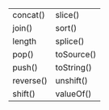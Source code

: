 |           |            |
| --------- | ---------- |
| concat()  | slice()    |
| join()    | sort()     |
| length    | splice()   |
| pop()     | toSource() |
| push()    | toString() |
| reverse() | unshift()  |
| shift()   | valueOf()  |